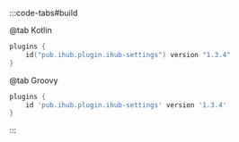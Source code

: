 :::code-tabs#build

@tab Kotlin

```kotlin
plugins {
    id("pub.ihub.plugin.ihub-settings") version "1.3.4"
}
```

@tab Groovy

```groovy
plugins {
    id 'pub.ihub.plugin.ihub-settings' version '1.3.4'
}
```

:::